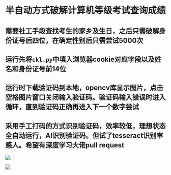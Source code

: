 # 半自动方式破解计算机等级考试查询成绩

## 需要社工手段查找考生的家乡及生日，之后只需破解身份证号后四位，在确定性别后只需尝试5000次

## 运行先将`ckl.py`中填入浏览器cookie对应字段以及姓名和身份证号前14位

## 运行时下载验证码到本地，opencv库显示图片，点击空格图片窗口关闭输入验证码。验证码输入错误时进入循环，直到验证码正确再进入下一个数字尝试

## 采用手工打码的方式识别验证码，效率较低，理想状态全自动运行，AI识别验证码。但试了tesseract识别率感人。希望有深度学习大佬pull request

![](https://upload-images.jianshu.io/upload_images/11356161-d644619c681eabb0.gif?imageMogr2/auto-orient/strip)

![](https://upload-images.jianshu.io/upload_images/11356161-2a3a9b6c7a47e746.png?imageMogr2/auto-orient/strip%7CimageView2/2/w/1240)
